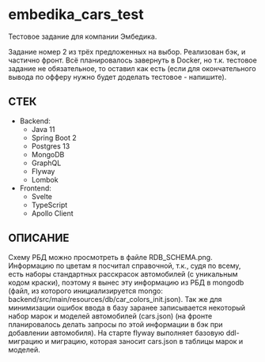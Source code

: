 # embedika_cars_test

Тестовое задание для компании Эмбедика.

Задание номер 2 из трёх предложенных на выбор. Реализован бэк, и частично фронт. Всё планировалось завернуть в Docker, но т.к. тестовое задание не обязательное, то оставил как есть (если для окончательного вывода по офферу нужно будет доделать тестовое - напишите).

## СТЕК
* Backend:
  * Java 11
  * Spring Boot 2
  * Postgres 13
  * MongoDB
  * GraphQL
  * Flyway
  * Lombok
* Frontend:
  * Svelte
  * TypeScript
  * Apollo Client

## ОПИСАНИЕ
Схему РБД можно просмотреть в файле RDB_SCHEMA.png. Информацию по цветам я посчитал справочной, т.к., судя по всему, есть наборы стандартных расскрасок автомобилей (с уникальным кодом краски), поэтому я вынес эту информацию из РБД в mongodb (файл, из которого инициализируется mongo:  backend/src/main/resources/db/car_colors_init.json). Так же для минимизации ошибок ввода в базу заранее записывается некоторый набор марок и моделей автомобилей (cars.json) (на фронте планировалось делать запросы по этой информации в бэк при добавлении автомобиля). На старте flyway выполняет базовую ddl-миграцию и миграцию, которая заносит cars.json в таблицы марок и моделей.
